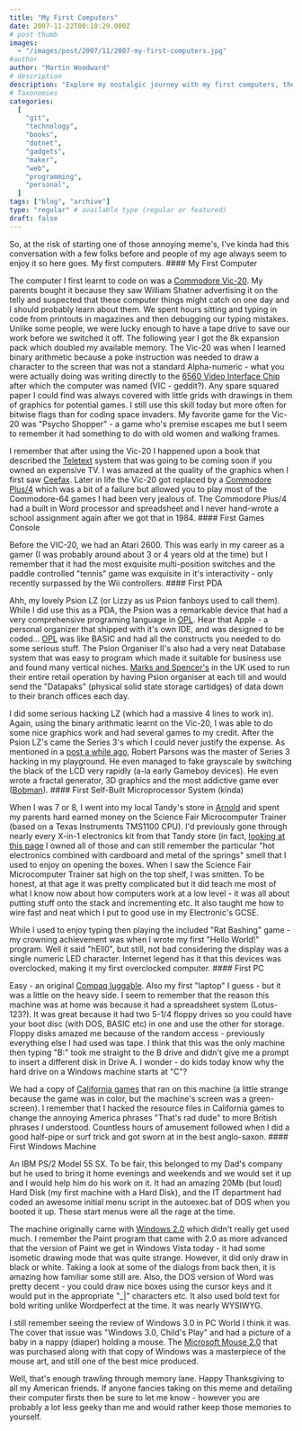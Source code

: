 ```yaml
---
title: "My First Computers"
date: 2007-11-22T00:10:29.000Z
# post thumb
images:
  - "/images/post/2007/11/2007-my-first-computers.jpg"
#author
author: "Martin Woodward"
# description
description: "Explore my nostalgic journey with my first computers, the Commodore Vic-20 and Plus/4, and the coding adventures they sparked."
# Taxonomies
categories:
  [
    "git",
    "technology",
    "books",
    "dotnet",
    "gadgets",
    "maker",
    "web",
    "programming",
    "personal",
  ]
tags: ["blog", "archive"]
type: "regular" # available type (regular or featured)
draft: false
---
```


So, at the risk of starting one of those annoying meme's, I've kinda had this conversation with a few folks before and people of my age always seem to enjoy it so here goes. My first computers. #### My First Computer

The computer I first learnt to code on was a [Commodore Vic-20](http://en.wikipedia.org/wiki/VIC-20). My parents bought it because they saw William Shatner advertising it on the telly and suspected that these computer things might catch on one day and I should probably learn about them. We spent hours sitting and typing in code from printouts in magazines and then debugging our typing mistakes. Unlike some people, we were lucky enough to have a tape drive to save our work before we switched it off. The following year I got the 8k expansion pack which doubled my available memory. The Vic-20 was when I learned binary arithmetic because a poke instruction was needed to draw a character to the screen that was not a standard Alpha-numeric - what you were actually doing was writing directly to the [6560 Video Interface Chip](http://en.wikipedia.org/wiki/MOS_Technology_VIC) after which the computer was named (VIC - geddit?). Any spare squared paper I could find was always covered with little grids with drawings in them of graphics for potential games. I still use this skill today but more often for bitwise flags than for coding space invaders. My favorite game for the Vic-20 was "Psycho Shopper" - a game who's premise escapes me but I seem to remember it had something to do with old women and walking frames.

[](http://cgi.ebay.co.uk/Psycho-Shopper-COMMODORE-VIC-20-Mastertronic_W0QQitemZ280093975815QQihZ018QQcategoryZ98925QQcmdZViewItem)

I remember that after using the Vic-20 I happened upon a book that described the [Teletext](http://en.wikipedia.org/wiki/Teletext) system that was going to be coming soon if you owned an expensive TV. I was amazed at the quality of the graphics when I first saw [Ceefax](http://en.wikipedia.org/wiki/Ceefax). Later in life the Vic-20 got replaced by a [Commodore Plus/4](http://en.wikipedia.org/wiki/Commodore_Plus/4) which was a bit of a failure but allowed you to play most of the Commodore-64 games I had been very jealous of. The Commodore Plus/4 had a built in Word processor and spreadsheet and I never hand-wrote a school assignment again after we got that in 1984. #### First Games Console

[](http://en.wikipedia.org/wiki/Atari_2600)

Before the VIC-20, we had an Atari 2600. This was early in my career as a gamer (I was probably around about 3 or 4 years old at the time) but I remember that it had the most exquisite multi-position switches and the paddle controlled "tennis" game was exquisite in it's interactivity - only recently surpassed by the Wii controllers. #### First PDA

[](http://www.bioeddie.co.uk/models/psion-ll-organiser-lz.htm) Ahh, my lovely Psion LZ (or Lizzy as us Psion fanboys used to call them). While I did use this as a PDA, the Psion was a remarkable device that had a very comprehensive programing language in [OPL](http://www.garethjmsaunders.co.uk/psion/downloads/opl/oplpdf.zip). Hear that Apple - a personal organizer that shipped with it's own IDE, and was designed to be coded... [OPL](http://www.garethjmsaunders.co.uk/psion/downloads/opl/oplpdf.zip) was like BASIC and had all the constructs you needed to do some serious stuff. The Psion Organiser II's also had a very neat Database system that was easy to program which made it suitable for business use and found many vertical niches. [Marks and Spencer's](http://www.marksandspencer.com/) in the UK used to run their entire retail operation by having Psion organiser at each till and would send the "Datapaks" (physical solid state storage cartidges) of data down to their branch offices each day.

I did some serious hacking LZ (which had a massive 4 lines to work in). Again, using the binary arithmatic learnt on the Vic-20, I was able to do some nice graphics work and had several games to my credit. After the Psion LZ's came the Series 3's which I could never justify the expense. As mentioned in a [post a while ago](http://www.woodwardweb.com/personal/000095.html), Robert Parsons was the master of Series 3 hacking in my playground. He even managed to fake grayscale by switching the black of the LCD very rapidly (a-la early Gameboy devices). He even wrote a fractal generator, 3D graphics and the most addictive game ever ([Bobman](http://www.woodwardweb.com/personal/000095.html)). #### First Self-Built Microprocessor System (kinda)

[](http://www.old-computers.com/museum/computer.asp?c=1053&st=1) When I was 7 or 8, I went into my local Tandy's store in [Arnold](http://maps.live.com/?v=2&sp=Point.sv0tpwgx5gbr_I%20think%20Tandy) and spent my parents hard earned money on the Science Fair Microcomputer Trainer (based on a Texas Instruments TMS1100 CPU). I'd previously gone through nearly every X-in-1 electronics kit from that Tandy store (in fact, [looking at this page](http://musepat.club.fr/sfair.htm) I owned all of those and can still remember the particular "hot electronics combined with cardboard and metal of the springs" smell that I used to enjoy on opening the boxes. When I saw the Science Fair Microcomputer Trainer sat high on the top shelf, I was smitten. To be honest, at that age it was pretty complicated but it did teach me most of what I know now about how computers work at a low level - it was all about putting stuff onto the stack and incrementing etc. It also taught me how to wire fast and neat which I put to good use in my Electronic's GCSE.

While I used to enjoy typing then playing the included "Rat Bashing" game - my crowning achievement was when I wrote my first "Hello World!" program. Well it said "hEll0", but still, not bad considering the display was a single numeric LED character. Internet legend has it that this devices was overclocked, making it my first overclocked computer. #### First PC

Easy - an original [Compaq luggable](http://oldcomputers.net/byte-compaq.html). Also my first "laptop" I guess - but it was a little on the heavy side. I seem to remember that the reason this machine was at home was because it had a spreadsheet system (Lotus-123?). It was great because it had two 5-1/4 floppy drives so you could have your boot disc (with DOS, BASIC etc) in one and use the other for storage. Floppy disks amazed me because of the random access - previously everything else I had used was tape. I think that this was the only machine then typing "B:" took me straight to the B drive and didn't give me a prompt to insert a different disk in Drive A. I wonder - do kids today know why the hard drive on a Windows machine starts at "C"?

We had a copy of [California games](http://en.wikipedia.org/wiki/California_Games) that ran on this machine (a little strange because the game was in color, but the machine's screen was a green-screen). I remember that I hacked the resource files in California games to change the annoying America phrases "That's rad dude" to more British phrases I understood. Countless hours of amusement followed when I did a good half-pipe or surf trick and got sworn at in the best anglo-saxon. #### First Windows Machine

An IBM PS/2 Model 55 SX. To be fair, this belonged to my Dad's company but he used to bring it home evenings and weekends and we would set it up and I would help him do his work on it. It had an amazing 20Mb (but loud) Hard Disk (my first machine with a Hard Disk), and the IT department had coded an awesome initial menu script in the autoexec.bat of DOS when you booted it up. These start menus were all the rage at the time.

The machine originally came with [Windows 2.0](http://www.infosatellite.com/news/2001/10/a251001windowshistory_screenshots.html#windows20) which didn't really get used much. I remember the Paint program that came with 2.0 as more advanced that the version of Paint we get in Windows Vista today - it had some isometic drawing mode that was quite strange. However, it did only draw in black or white. Taking a look at some of the dialogs from back then, it is amazing how familiar some still are. Also, the DOS version of Word was pretty decent - you could draw nice boxes using the cursor keys and it would put in the appropriate "\_|" characters etc. It also used bold text for bold writing unlike Wordperfect at the time. It was nearly WYSIWYG.

I still remember seeing the review of Windows 3.0 in PC World I think it was. The cover that issue was "Windows 3.0, Child's Play" and had a picture of a baby in a nappy (diaper) holding a mouse. The [Microsoft Mouse 2.0](http://www.metaphase.com/pdf/articles/id_mouse.pdf) that was purchased along with that copy of Windows was a masterpiece of the mouse art, and still one of the best mice produced.

Well, that's enough trawling through memory lane. Happy Thanksgiving to all my American friends. If anyone fancies taking on this meme and detailing their computer firsts then be sure to let me know - however you are probably a lot less geeky than me and would rather keep those memories to yourself.
